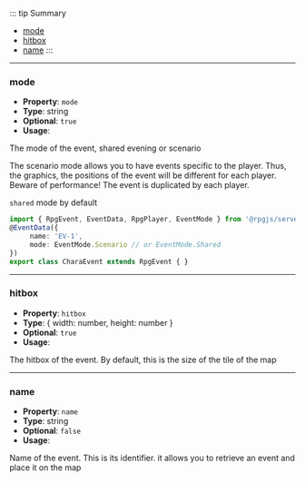 ::: tip Summary
- [mode](#mode)
- [hitbox](#hitbox)
- [name](#name)
:::
---
### mode
- **Property**: `mode`
- **Type**: string
- **Optional**: `true` 
- **Usage**:

 
The mode of the event, shared evening or scenario

The scenario mode allows you to have events specific to the player. Thus, the graphics, the positions of the event will be different for each player. Beware of performance! The event is duplicated by each player.

`shared` mode by default

```ts
import { RpgEvent, EventData, RpgPlayer, EventMode } from '@rpgjs/server'
@EventData({
     name: 'EV-1',
     mode: EventMode.Scenario // or EventMode.Shared
})
export class CharaEvent extends RpgEvent { }
```


---
### hitbox
- **Property**: `hitbox`
- **Type**:  { width: number, height: number }
- **Optional**: `true` 
- **Usage**:

 
The hitbox of the event. By default, this is the size of the tile of the map


---
### name
- **Property**: `name`
- **Type**: string
- **Optional**: `false` 
- **Usage**:

 
Name of the event. This is its identifier. it allows you to retrieve an event and place it on the map

